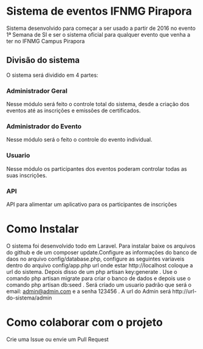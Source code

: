 # Sistema de eventos IFNMG Pirapora

Sistema desenvolvido para começar a ser usado a partir de 2016 no evento 1ª Semana de SI e ser o sistema oficial para qualquer evento que venha a ter no IFNMG Campus Pirapora

## Divisão do sistema
O sistema será dividido em 4 partes:

### Administrador Geral

Nesse módulo será feito o controle total do sistema, desde a criação dos eventos até as inscrições e emissões de certificados.


### Administrador do Evento

Nesse módulo será o feito o controle do evento individual.

### Usuario

Nesse módulo os participantes dos eventos poderam controlar todas as suas inscrições.


### API

API para alimentar um aplicativo para os participantes de inscrições



# Como Instalar
O sistema foi desenvolvido todo em Laravel. Para instalar baixe os arquivos do github e de um composer update.Configure as informações do banco de daos no arquivo config/database.php, configure as seguintes variaveis dentro do arquivo config/app.php url onde estar http://localhost coloque a url do sistema. Depois disso de um php artisan key:generate . Use o comando php artisan migrate para criar o banco de dados e depois use o comando php artisan db:seed . Será criado um usuario padrão que será o email: admin@admin.com e a senha 123456 . A url do Admin será http://url-do-sistema/admin

# Como colaborar com o projeto
Crie uma Issue ou envie um Pull Request
